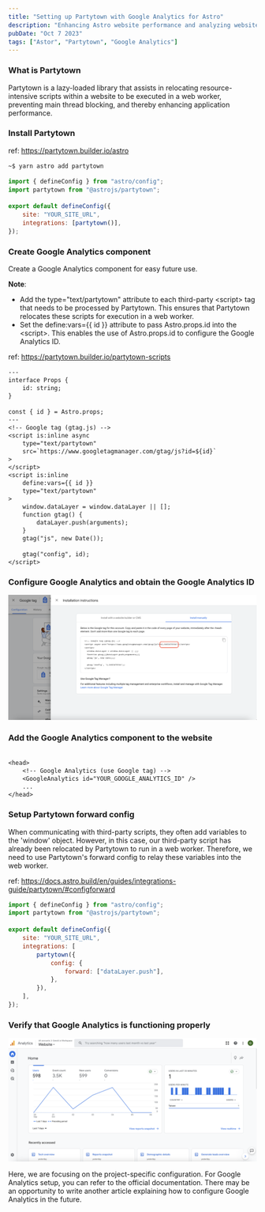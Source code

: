 ```yaml
---
title: "Setting up Partytown with Google Analytics for Astro"
description: "Enhancing Astro website performance and analyzing website traffic using Partytown and Google Analytics."
pubDate: "Oct 7 2023"
tags: ["Astor", "Partytown", "Google Analytics"]
---
```


### What is Partytown

Partytown is a lazy-loaded library that assists in relocating resource-intensive scripts within a website to be executed in a web worker, preventing main thread blocking, and thereby enhancing application performance.

### Install Partytown

ref: <https://partytown.builder.io/astro>

```bash
~$ yarn astro add partytown
```

```js
import { defineConfig } from "astro/config";
import partytown from "@astrojs/partytown";

export default defineConfig({
	site: "YOUR_SITE_URL",
	integrations: [partytown()],
});
```

### Create Google Analytics component

Create a Google Analytics component for easy future use.

**Note**:

-   Add the type="text/partytown" attribute to each third-party \<script\> tag that needs to be processed by Partytown. This ensures that Partytown relocates these scripts for execution in a web worker.
-   Set the define:vars={{ id }} attribute to pass Astro.props.id into the \<script\>. This enables the use of Astro.props.id to configure the Google Analytics ID.

ref: <https://partytown.builder.io/partytown-scripts>

```astro
---
interface Props {
	id: string;
}

const { id } = Astro.props;
---
<!-- Google tag (gtag.js) -->
<script is:inline async
    type="text/partytown"
    src=`https://www.googletagmanager.com/gtag/js?id=${id}`
>
</script>
<script is:inline
    define:vars={{ id }}
    type="text/partytown"
>
	window.dataLayer = window.dataLayer || [];
	function gtag() {
		dataLayer.push(arguments);
	}
	gtag("js", new Date());

	gtag("config", id);
</script>
```

### Configure Google Analytics and obtain the Google Analytics ID

![](../../../assets/images/google-analytics-installation-instructions.png)

### Add the Google Analytics component to the website

```astro

<head>
    <!-- Google Analytics (use Google tag) -->
    <GoogleAnalytics id="YOUR_GOOGLE_ANALYTICS_ID" />
    ...
</head>
```

### Setup Partytown forward config

When communicating with third-party scripts, they often add variables to the 'window' object. However, in this case, our third-party script has already been relocated by Partytown to run in a web worker. Therefore, we need to use Partytown's forward config to relay these variables into the web worker.

ref: <https://docs.astro.build/en/guides/integrations-guide/partytown/#configforward>

```js
import { defineConfig } from "astro/config";
import partytown from "@astrojs/partytown";

export default defineConfig({
	site: "YOUR_SITE_URL",
	integrations: [
		partytown({
			config: {
				forward: ["dataLayer.push"],
			},
		}),
	],
});
```

### Verify that Google Analytics is functioning properly

![](../../../assets/images/google-analytics-overview.png)

Here, we are focusing on the project-specific configuration. For Google Analytics setup, you can refer to the official documentation. There may be an opportunity to write another article explaining how to configure Google Analytics in the future.

